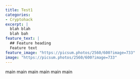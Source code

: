 ```yaml
---
title: Test1
categories:
- Cryptohack
excerpt: |
  blah blah
  blah bah
feature_text: |
  ## Feature heading
  Feature text
feature_image: "https://picsum.photos/2560/600?image=733"
image: "https://picsum.photos/2560/600?image=733"
---
```


main main main
main main main
